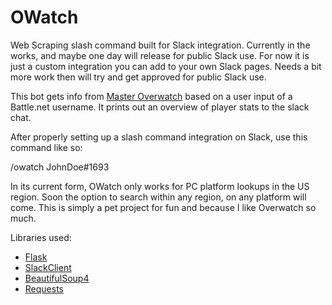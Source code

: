 # OWatch

Web Scraping slash command built for Slack integration.
Currently in the works, and maybe one day will release for public Slack use. For now it is just a custom integration you can add to your own Slack pages. Needs a bit more work then will try and get approved for public Slack use.

This bot gets info from [Master Overwatch](masteroverwatch.com) based on a user input of a Battle.net username.
It prints out an overview of player stats to the slack chat.

After properly setting up a slash command integration on Slack, use this command like so:

/owatch JohnDoe#1693

In its current form, OWatch only works for PC platform lookups in the US region. Soon the option to search within any region, on any platform will come. This is simply a pet project for fun and because I like Overwatch so much.

Libraries used:
- [Flask](http://flask.pocoo.org/)
- [SlackClient](https://github.com/slackapi/python-slackclient)
- [BeautifulSoup4](https://www.crummy.com/software/BeautifulSoup/bs4/doc/)
- [Requests](http://docs.python-requests.org/en/master/)
